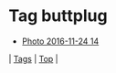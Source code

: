 <!--
title: Tag buttplug
date: 2020-06-28T15:26:58.813Z
tags:
-->
# Tag buttplug

 * [Photo 2016-11-24 14](153600717360.md)

| [Tags](tags.md) | [Top](index.md) |
